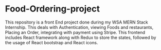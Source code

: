 # Food-Ordering-project
This repository is a front End project done during my WSA MERN Stack Internship. This deals with Authentication, viewing Foods and restaurants, Placing an Order, integrating with payment using Stripe. This frontend includes React framework along with Redux to store the states, followed by the usage of React bootstrap and React icons.
